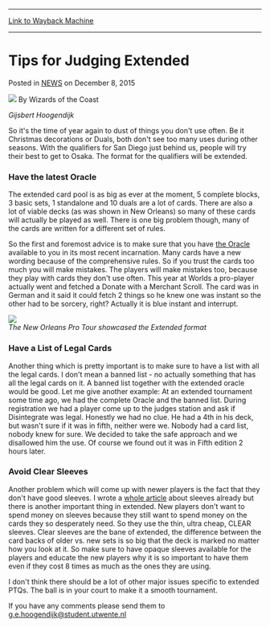 
---
[Link to Wayback Machine](https://web.archive.org/web/20210501184548/https://magic.wizards.com/en/articles/archive/tips-judging-extended-2001-11-29)

[_metadata_:author]:- "Wizards of the Coast"
[_metadata_:description]:- "Gijsbert Hoogendijk So it's the time of year again to dust of things you don't use often. Be it Christmas decorations or Duals, both don't see too many uses during other seasons. With the qualifiers for San Diego just behind us, people will try their best to get to Osaka. The format for the qualifiers will be extended. Have the latest Oracle The extended card pool is as big as"
[_metadata_:generator]:- "Drupal 7 (http://drupal.org)"
[_metadata_:node]:- "938896"
[_metadata_:path_date]:- "2001-11-29"
[_metadata_:publish_date]:- "2015-12-08"
[_metadata_:source]:- "div-main-content"
[_metadata_:title]:- "Tips for Judging Extended"
[_metadata_:wayback_capture_timestamp]:- "2021-05-01 18:45:48"
[_metadata_:wayback_raw_url]:- "https://web.archive.org/web/20210501184548id_/https://magic.wizards.com/en/articles/archive/tips-judging-extended-2001-11-29"
[_metadata_:wayback_url]:- "https://magic.wizards.com/en/articles/archive/tips-judging-extended-2001-11-29"
---


Tips for Judging Extended
=========================



 Posted in [NEWS](/en/articles?source=MX_Nav2020)
 on December 8, 2015 






![](https://media.magic.wizards.com/styles/auth_small/public/images/person/wizards_author.jpg)
By Wizards of the Coast











*Gijsbert Hoogendijk*


So it's the time of year again to dust of things you don't use often. Be it Christmas decorations or Duals, both don't see too many uses during other seasons. With the qualifiers for San Diego just behind us, people will try their best to get to Osaka. The format for the qualifiers will be extended.


### Have the latest Oracle


The extended card pool is as big as ever at the moment, 5 complete blocks, 3 basic sets, 1 standalone and 10 duals are a lot of cards. There are also a lot of viable decks (as was shown in New Orleans) so many of these cards will actually be played as well. There is one big problem though, many of the cards are written for a different set of rules.  

So the first and foremost advice is to make sure that you have [the Oracle](http://gatherer.wizards.com/Pages/Default.aspx) available to you in its most recent incarnation. Many cards have a new wording because of the comprehensive rules. So if you trust the cards too much you will make mistakes. The players will make mistakes too, because they play with cards they don't use often. This year at Worlds a pro-player actually went and fetched a Donate with a Merchant Scroll. The card was in German and it said it could fetch 2 things so he knew one was instant so the other had to be sorcery, right? Actually it is blue instant and interrupt.


![](https://media.wizards.com/legacy/sideboard/images/ptnor01/a684.jpg)  
*The New Orleans Pro Tour showcased the Extended format*


### Have a List of Legal Cards


Another thing which is pretty important is to make sure to have a list with all the legal cards. I don't mean a banned list - no actually something that has all the legal cards on it. A banned list together with the extended oracle would be good. Let me give another example: At an extended tournament some time ago, we had the complete Oracle and the banned list. During registration we had a player come up to the judges station and ask if Disintegrate was legal. Honestly we had no clue. He had a 4th in his deck, but wasn't sure if it was in fifth, neither were we. Nobody had a card list, nobody knew for sure. We decided to take the safe approach and we disallowed him the use. Of course we found out it was in Fifth edition 2 hours later.


### Avoid Clear Sleeves


Another problem which will come up with newer players is the fact that they don't have good sleeves. I wrote a [whole article](http://magic.wizards.com/en/articles/archive/sleeves-2000-01-01) about sleeves already but there is another important thing in extended. New players don't want to spend money on sleeves because they still want to spend money on the cards they so desperately need. So they use the thin, ultra cheap, CLEAR sleeves. Clear sleeves are the bane of extended, the difference between the card backs of older vs. new sets is so big that the deck is marked no matter how you look at it. So make sure to have opaque sleeves available for the players and educate the new players why it is so important to have them even if they cost 8 times as much as the ones they are using.


I don't think there should be a lot of other major issues specific to extended PTQs. The ball is in your court to make it a smooth tournament.


If you have any comments please send them to [g.e.hoogendijk@student.utwente.nl](mailto:g.e.hoogendijk@student.utwente.nl)


   








